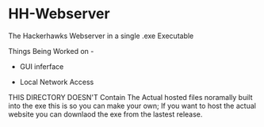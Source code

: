 # HH-Webserver
The Hackerhawks Webserver in a single .exe Executable

Things Being Worked on - 

 - GUI inferface
 
 - Local Network Access




THIS DIRECTORY DOESN'T Contain The Actual hosted files noramally built into the exe this is so you can make your own; If you want to host the actual website you can downlaod the exe from the lastest release.
